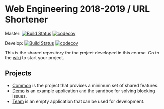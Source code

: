 # Web Engineering 2018-2019 / URL Shortener

Master: [![Build Status](https://travis-ci.com/Blue-Bash/UrlShortener.svg?branch=master)](https://travis-ci.com/Blue-Bash/UrlShortener)
[![codecov](https://codecov.io/gh/Blue-Bash/UrlShortener/branch/master/graph/badge.svg)](https://codecov.io/gh/Blue-Bash/UrlShortener)


Develop: [![Build Status](https://travis-ci.com/Blue-Bash/UrlShortener.svg?branch=develop)](https://travis-ci.com/Blue-Bash/UrlShortener)
[![codecov](https://codecov.io/gh/Blue-Bash/UrlShortener/branch/develop/graph/badge.svg)](https://codecov.io/gh/Blue-Bash/UrlShortener)

This is the shared repository for the project developed in this course. Go to the [wiki](../../wiki) to start your project.

## Projects

* [Common](common) is the project that provides a minimum set of shared features.
* [Demo](demo) is an example application and the sandbox for solving blocking issues.
* [Team](team) is an empty application that can be used for development.
